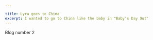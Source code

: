 ```yaml
---

title: Lyra goes to China
excerpt: I wanted to go to China like the baby in "Baby's Day Out"
---
```


Blog number 2